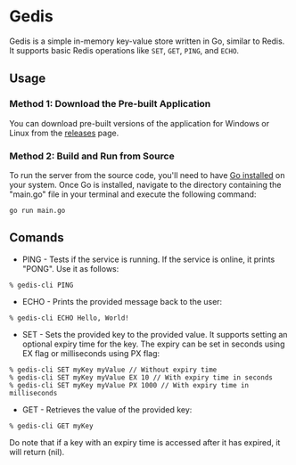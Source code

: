 # Gedis

Gedis is a simple in-memory key-value store written in Go, similar to Redis. It supports basic Redis operations like `SET`, `GET`, `PING`, and `ECHO`.

## Usage

### Method 1: Download the Pre-built Application

You can download pre-built versions of the application for Windows or Linux from the [releases](LINK_TO_RELEASES_PAGE) page.

### Method 2: Build and Run from Source

To run the server from the source code, you'll need to have [Go installed](https://go.dev/dl/) on your system. Once Go is installed, navigate to the directory containing the "main.go" file in your terminal and execute the following command:
```shell
go run main.go
```

## Comands

- PING - Tests if the service is running. If the service is online, it prints "PONG". Use it as follows:
```shell
% gedis-cli PING
```
- ECHO - Prints the provided message back to the user:
```shell
% gedis-cli ECHO Hello, World!
```
- SET - Sets the provided key to the provided value. It supports setting an optional expiry time for the key. The expiry can be set in seconds using EX flag or milliseconds using PX flag:
```shell
% gedis-cli SET myKey myValue // Without expiry time
% gedis-cli SET myKey myValue EX 10 // With expiry time in seconds
% gedis-cli SET myKey myValue PX 1000 // With expiry time in milliseconds
```
- GET - Retrieves the value of the provided key:
```shell
% gedis-cli GET myKey
```
Do note that if a key with an expiry time is accessed after it has expired, it will return (nil).